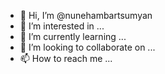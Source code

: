 - 👋 Hi, I’m @nunehambartsumyan
- 👀 I’m interested in ...
- 🌱 I’m currently learning ...
- 💞️ I’m looking to collaborate on ...
- 📫 How to reach me ...

<!---
nunehambartsumyan/nunehambartsumyan is a ✨ special ✨ repository because its `README.md` (this file) appears on your GitHub profile.
You can click the Preview link to take a look at your changes.
--->
